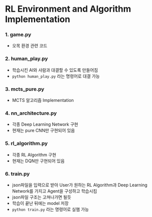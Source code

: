 # RL Environment and Algorithm Implementation

### 1. game.py
- 오목 환경 관련 코드

### 2. human_play.py
- 학습시킨 AI와 사람과 대결할 수 있도록 만들어짐
- `python human_play.py` 라는 명령어로 대결 가능

### 3. mcts_pure.py
- MCTS 알고리즘 Implementation

### 4. nn_architecture.py
- 각종 Deep Learning Network 구현
- 현재는 pure CNN만 구현되어 있음

### 5. rl_algorithm.py
- 각종 RL Algorithm 구현
- 현재는 DQN만 구현되어 있음

### 6. train.py
- json파일을 입력으로 받아 User가 원하는 RL Algorithm과 Deep Learning Network를 가지고 Agent을 구성하고 학습시킴
- json파일 구조는 고쳐나가면 될듯
- 학습이 끝난 뒤에는 model 저장
- `python train.py` 라는 명령어로 실햄 가능